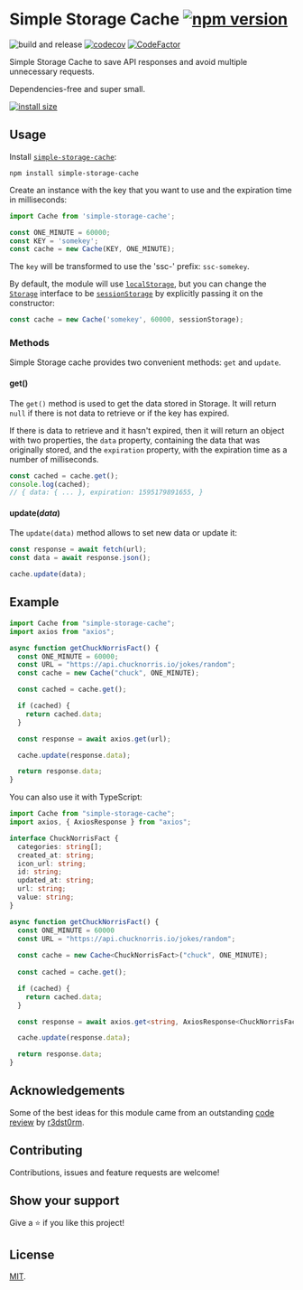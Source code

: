 # Simple Storage Cache [![npm version](https://badge.fury.io/js/simple-storage-cache.svg)](https://www.npmjs.com/package/simple-storage-cache)

![build and release](https://github.com/MauricioRobayo/simple-storage-cache/workflows/build%20and%20release/badge.svg)
[![codecov](https://codecov.io/gh/MauricioRobayo/simple-storage-cache/branch/master/graph/badge.svg)](https://codecov.io/gh/MauricioRobayo/simple-storage-cache)
[![CodeFactor](https://www.codefactor.io/repository/github/mauriciorobayo/simple-storage-cache/badge)](https://www.codefactor.io/repository/github/mauriciorobayo/simple-storage-cache)

Simple Storage Cache to save API responses and avoid multiple unnecessary requests.

Dependencies-free and super small.

[![install size](https://packagephobia.now.sh/badge?p=simple-storage-cache)](https://packagephobia.now.sh/result?p=simple-storage-cache)

## Usage

Install [`simple-storage-cache`](https://www.npmjs.com/package/simple-storage-cache):

```
npm install simple-storage-cache
```

Create an instance with the key that you want to use and the expiration time in milliseconds:

```js
import Cache from 'simple-storage-cache';

const ONE_MINUTE = 60000;
const KEY = 'somekey'; 
const cache = new Cache(KEY, ONE_MINUTE);
```

The `key` will be transformed to use the 'ssc-' prefix: `ssc-somekey`.

By default, the module will use [`localStorage`](https://developer.mozilla.org/en-US/docs/Web/API/Window/localStorage), but you can change the [`Storage`](https://developer.mozilla.org/en-US/docs/Web/API/Storage) interface to be [`sessionStorage`](https://developer.mozilla.org/en-US/docs/Web/API/Window/sessionStorage) by explicitly passing it on the constructor:

```js
const cache = new Cache('somekey', 60000, sessionStorage);
```

### Methods

Simple Storage cache provides two convenient methods: `get` and `update`.

#### get()

The `get()` method is used to get the data stored in Storage. It will return `null` if there is not data to retrieve or if the key has expired.

If there is data to retrieve and it hasn't expired, then it will return an object with two properties, the `data` property, containing the data that was originally stored, and the `expiration` property, with the expiration time as a number of milliseconds.

```js
const cached = cache.get();
console.log(cached);
// { data: { ... }, expiration: 1595179891655, }
```

#### update(_data_)

The `update(data)` method allows to set new data or update it:


```js
const response = await fetch(url);
const data = await response.json();

cache.update(data);
```

## Example

```js
import Cache from "simple-storage-cache";
import axios from "axios";

async function getChuckNorrisFact() {
  const ONE_MINUTE = 60000;
  const URL = "https://api.chucknorris.io/jokes/random";
  const cache = new Cache("chuck", ONE_MINUTE);

  const cached = cache.get();

  if (cached) {
    return cached.data;
  }

  const response = await axios.get(url);

  cache.update(response.data);

  return response.data;
}
```

You can also use it with TypeScript:

```ts
import Cache from "simple-storage-cache";
import axios, { AxiosResponse } from "axios";

interface ChuckNorrisFact {
  categories: string[];
  created_at: string;
  icon_url: string;
  id: string;
  updated_at: string;
  url: string;
  value: string;
}

async function getChuckNorrisFact() {
  const ONE_MINUTE = 60000
  const URL = "https://api.chucknorris.io/jokes/random";
  
  const cache = new Cache<ChuckNorrisFact>("chuck", ONE_MINUTE);
  
  const cached = cache.get();

  if (cached) {
    return cached.data;
  }

  const response = await axios.get<string, AxiosResponse<ChuckNorrisFact>>(url);

  cache.update(response.data);

  return response.data;
}
```

## Acknowledgements

Some of the best ideas for this module came from an outstanding [code review](https://codereview.stackexchange.com/a/247898/146118) by [r3dst0rm](https://github.com/r3dst0rm).

## Contributing

Contributions, issues and feature requests are welcome!

## Show your support

Give a ⭐️ if you like this project!

## License

[MIT](LICENSE).
